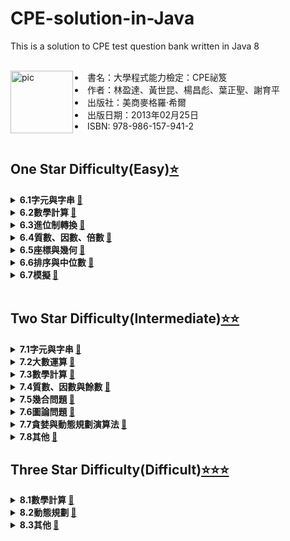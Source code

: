 # CPE-solution-in-Java
This is a solution to CPE test question bank written in Java 8<br/><br/>

<img align="left" alt="pic" width="100px" src="https://cpe.cse.nsysu.edu.tw/doc/CPE_Handbook.jpg" />

<li/>書名：大學程式能力檢定：CPE祕笈 
<li/>作者：林盈達、黃世昆、楊昌彪、葉正聖、謝育平 
<li/>出版社：美商麥格羅‧希爾 
<li/>出版日期：2013年02月25日
<li/>ISBN: 978-986-157-941-2

<br/>
<br/>


## One Star Difficulty(Easy)[⭐️][6.0]

<details>
  <summary><strong>6.1字元與字串 <a href=https://github.com/hankshyu/CPE-solution-in-Java/tree/main/Chapter%206-OneStar(Easy)/6.1字元與字串>🔗</a><strong></summary>
 <ul>
  <li/><a href=https://github.com/hankshyu/CPE-solution-in-Java/blob/main/Chapter%206-OneStar(Easy)/6.1字元與字串/6.1.1%20whatsCryptanalysis(UVA10008).java
>whatsCryptanalysis(UVA10008)</a>
  <li/><a href=https://github.com/hankshyu/CPE-solution-in-Java/blob/main/Chapter%206-OneStar(Easy)/6.1字元與字串/6.1.2%20decodeTheMadMan(UVA10222).java
>decodeTheMadMan(UVA10222)</a>
  <li/><a href=https://github.com/hankshyu/CPE-solution-in-Java/blob/main/Chapter%206-OneStar(Easy)/6.1字元與字串/6.1.3%20SummingDigits(UVA11332).java>SummingDigits(UVA11332)</a>
  <li/><a href=https://github.com/hankshyu/CPE-solution-in-Java/blob/main/Chapter%206-OneStar(Easy)/6.1字元與字串/6.1.4%20commonPernutation(UVA10252).java>commonPernutation(UVA10252)</a>
  <li/><a href=https://github.com/hankshyu/CPE-solution-in-Java/blob/main/Chapter%206-OneStar(Easy)/6.1字元與字串/6.1.5%20rotatingSecntence(UVA490).java>rotatingSecntence(UVA490)</a>
  <li/><a href=https://github.com/hankshyu/CPE-solution-in-Java/blob/main/Chapter%206-OneStar(Easy)/6.1字元與字串/6.1.6%20teXQuotes(UVA272).java
>teXQuotes(UVA272)</a>
 </ul>
</details>
<details>
  <summary><strong>6.2數學計算 <a href=https://github.com/hankshyu/CPE-solution-in-Java/tree/main/Chapter%206-OneStar(Easy)/6.2數學計算>🔗</a><strong></summary>  
   
   <ul>
      <li/><a href=https://github.com/hankshyu/CPE-solution-in-Java/blob/main/Chapter%206-OneStar(Easy)/6.2數學計算/6.2.1%20aDoomsDayAlgorithm(UVA12019).java>aDoomsDayAlgorithm(UVA12019)</a>
      <li/><a href=https://github.com/hankshyu/CPE-solution-in-Java/blob/main/Chapter%206-OneStar(Easy)/6.2數學計算/6.2.2jolleyJumpers(UVA10038).java>jolleyJumpers(UVA10038)</a>
      <li/><a href=https://github.com/hankshyu/CPE-solution-in-Java/blob/main/Chapter%206-OneStar(Easy)/6.2數學計算/6.2.3%20whatIsTheProbability!!(UVA100560).java>whatIsTheProbability!!(UVA100560)</a>
      <li/><a href=https://github.com/hankshyu/CPE-solution-in-Java/blob/main/Chapter%206-OneStar(Easy)/6.2數學計算/6.2.4%20theHotelWithInfiniteRooms(UVA10170).java>theHotelWithInfiniteRooms(UVA10170)</a>
      <li/><a href=https://github.com/hankshyu/CPE-solution-in-Java/blob/main/Chapter%206-OneStar(Easy)/6.2數學計算/6.2.5%20498'%20(UVA10268)%20.java>498' (UVA10268)</a>
      <li/><a href=https://github.com/hankshyu/CPE-solution-in-Java/blob/main/Chapter%206-OneStar(Easy)/6.2數學計算/6.2.6%20OddSum(UVA10783).java
>OddSum(UVA10783)</a>
      <li/><a href=https://github.com/hankshyu/CPE-solution-in-Java/blob/main/Chapter%206-OneStar(Easy)/6.2數學計算/6.2.7%20beatTheSpread(UVA10812).java>beatTheSpread(UVA10812)</a>
      <li/><a href=https://github.com/hankshyu/CPE-solution-in-Java/blob/main/Chapter%206-OneStar(Easy)/6.2數學計算/6.2.8%20symmetricMatrix(UVA11349).java>symmetricMatrix(UVA11349)</a>
      <li/><a href=https://github.com/hankshyu/CPE-solution-in-Java/blob/main/Chapter%206-OneStar(Easy)/6.2數學計算/6.2.9%20squareNumbers(UVA11461).java
>squareNumbers(UVA11461)</a>
      <li/><a href=https://github.com/hankshyu/CPE-solution-in-Java/blob/main/Chapter%206-OneStar(Easy)/6.2數學計算/6.2.10%20b2Sequence(UVA11063).java>b2Sequence(UVA11063)</a>
      <li/><a href=https://github.com/hankshyu/CPE-solution-in-Java/blob/main/Chapter%206-OneStar(Easy)/6.2數學計算/6.2.11%20backToHighSchoolPhysics(UVA10071).java>backToHighSchoolPhysics(UVA10071)</a>
    </ul>
</details>
<details>
  <summary><strong>6.3進位制轉換 <a href=https://github.com/hankshyu/CPE-solution-in-Java/tree/main/Chapter%206-OneStar(Easy)/6.3進位制轉換>🔗</a><strong></summary>
  
 <ul>
  <li/><a href=https://github.com/hankshyu/CPE-solution-in-Java/blob/main/Chapter%206-OneStar(Easy)/6.3進位制轉換/6.3.1%20AnEasyProblem(UVA10093).java>AnEasyProblem(UVA10093)</a>
  <li/><a href=https://github.com/hankshyu/CPE-solution-in-Java/blob/main/Chapter%206-OneStar(Easy)/6.3進位制轉換/6.3.2%20fibonaccimalBase(UVA948).java>fibonaccimalBase(UVA948)</a>
  <li/><a href=https://github.com/hankshyu/CPE-solution-in-Java/blob/main/Chapter%206-OneStar(Easy)/6.3進位制轉換/6.3.3%20funnyEncryptionMethod(UVA10019).java>funnyEncryptionMethod(UVA10019)</a>
  <li/><a href=https://github.com/hankshyu/CPE-solution-in-Java/blob/main/Chapter%206-OneStar(Easy)/6.3進位制轉換/6.3.4%20parity(UVA10931).java
>parity(UVA10931)</a>
  <li/><a href=https://github.com/hankshyu/CPE-solution-in-Java/blob/main/Chapter%206-OneStar(Easy)/6.3進位制轉換/6.3.5%20cheapestBase(UVA11005).java
>cheapestBase(UVA11005)</a>
 </ul>
</details>
<details>
  <summary><strong>6.4質數、因數、倍數 <a href=https://github.com/hankshyu/CPE-solution-in-Java/tree/main/Chapter%206-OneStar(Easy)/6.4質數、因數、倍數>🔗</a><strong></summary>
  
 <ul>
  <li/><a href=https://github.com/hankshyu/CPE-solution-in-Java/blob/main/Chapter%206-OneStar(Easy)/6.4質數、因數、倍數/6.4.1%20hartles(UVA10050).java
>hartles(UVA10050)</a>
  <li/><a href=https://github.com/hankshyu/CPE-solution-in-Java/blob/main/Chapter%206-OneStar(Easy)/6.4質數、因數、倍數/6.4.2%20allYouNeedIsLove(UVA10193).java
>allYouNeedIsLove(UVA10193)</a>
  <li/><a href=https://github.com/hankshyu/CPE-solution-in-Java/blob/main/Chapter%206-OneStar(Easy)/6.4質數、因數、倍數/6.4.3%20divideButNotConquer(UVA10235).java
>divideButNotConquer(UVA10235)</a>
  <li/><a href=https://github.com/hankshyu/CPE-solution-in-Java/blob/main/Chapter%206-OneStar(Easy)/6.4質數、因數、倍數/6.4.4%20SimplyErimp(UVA10235).java
>SimplyErimp(UVA10235)</a>
  <li/><a href=https://github.com/hankshyu/CPE-solution-in-Java/blob/main/Chapter%206-OneStar(Easy)/6.4質數、因數、倍數/6.4.5%202the9s(UVA10922).java>2the9s(UVA10922)</a>
  <li/><a href=https://github.com/hankshyu/CPE-solution-in-Java/blob/main/Chapter%206-OneStar(Easy)/6.4質數、因數、倍數/6.4.6%20gcd(UVA114717).java
>gcd(UVA114717)</a>
 </ul>
</details>
<details>
  <summary><strong>6.5座標與幾何 <a href=https://github.com/hankshyu/CPE-solution-in-Java/tree/main/Chapter%206-OneStar(Easy)/6.5座標與幾何>🔗</a><strong></summary>
  <ul>
  <li/><a href=https://github.com/hankshyu/CPE-solution-in-Java/blob/main/Chapter%206-OneStar(Easy)/6.5座標與幾何/6.5.1%20largestSquare(UVA10908).java>largestSquare(UVA10908)</a>
  <li/><a href=https://github.com/hankshyu/CPE-solution-in-Java/blob/main/Chapter%206-OneStar(Easy)/6.5座標與幾何/6.5.2%20satellites(UVA10221).java
>satellites(UVA10221)</a>
  <li/><a href=[https://github.com/hankshyu/CPE-solution-in-Java/blob/main/Chapter%206-OneStar(Easy)/6.5座標與幾何/6.5.3%20canYouSolveIt%3F(UVA10642).java>canYouSolveIt?(UVA10642)</a>
  <li/><a href=https://github.com/hankshyu/CPE-solution-in-Java/blob/main/Chapter%206-OneStar(Easy)/6.5座標與幾何/6.5.4%20fourthPoint!!(UVA10242).java
>fourthPoint!!(UVA10242)</a>
  </ul>
</details>
<details>
  <summary><strong>6.6排序與中位數 <a href=https://github.com/hankshyu/CPE-solution-in-Java/tree/main/Chapter%206-OneStar(Easy)/6.6排序與中位數>🔗</a><strong></summary>
  
  <ul>
  <li/><a href=https://github.com/hankshyu/CPE-solution-in-Java/blob/main/Chapter%206-OneStar(Easy)/6.6排序與中位數/6.6.1%20aMidSummerNightsDream(UVA10057).java>aMidSummerNightsDream(UVA10057)</a>
  <li/><a href=https://github.com/hankshyu/CPE-solution-in-Java/blob/main/Chapter%206-OneStar(Easy)/6.6排序與中位數/6.6.2%20tellMeTheFrequencies(UVA10062).java>tellMeTheFrequencies(UVA10062)</a>
  <li/><a href=https://github.com/hankshyu/CPE-solution-in-Java/blob/main/Chapter%206-OneStar(Easy)/6.6排序與中位數/6.6.3%20trainSwapping(UVA299).java
>trainSwapping(UVA299)</a>
  <li/><a href=https://github.com/hankshyu/CPE-solution-in-Java/blob/main/Chapter%206-OneStar(Easy)/6.6排序與中位數/6.6.4%20HardwoodSpecies(UVA10226).java>hardwoodSpecies(UVA10226)</a>
  </ul>
</details>
<details>
  <summary><strong>6.7模擬 <a href=https://github.com/hankshyu/CPE-solution-in-Java/tree/main/Chapter%206-OneStar(Easy)/6.7模擬>🔗</a><strong></summary>
  
 <ul>
  <li/><a href=https://github.com/hankshyu/CPE-solution-in-Java/blob/main/Chapter%206-OneStar(Easy)/6.7模擬/6.7.1%20minesweeper(UVA10189).java>minesweeper(UVA10189)</a>
  <li/><a href=https://github.com/hankshyu/CPE-solution-in-Java/blob/main/Chapter%206-OneStar(Easy)/6.7模擬/6.7.2%20dieGame(UVA10409).java
>dieGame(UVA10409)</a>
  <li/><a href=https://github.com/hankshyu/CPE-solution-in-Java/blob/main/Chapter%206-OneStar(Easy)/6.7模擬/6.7.3%20ebAltoSaxophonePlayer(UVA10415).java>ebAltoSaxophonePlayer(UVA10415)</a>
  <li/><a href=https://github.com/hankshyu/CPE-solution-in-Java/blob/main/Chapter%206-OneStar(Easy)/6.7模擬/6.7.4%20mutantFlatWorldWarrior(UVA118).java>mutantFlatWorldWarrior(UVA118)</a>
  <li/><a href=https://github.com/hankshyu/CPE-solution-in-Java/blob/main/Chapter%206-OneStar(Easy)/6.7模擬/6.7.5%20Cola(UVA11150).java
>Cola(UVA11150)</a>
  </ul>
</details>

[6.0]:https://github.com/hankshyu/CPE-solution-in-Java/tree/main/Chapter%206-OneStar(Easy)
[6.1]:https://github.com/hankshyu/CPE-solution-in-Java/tree/main/Chapter%206-OneStar(Easy)/6.1字元與字串
[6.2]:https://github.com/hankshyu/CPE-solution-in-Java/tree/main/Chapter%206-OneStar(Easy)/6.2數學計算
[6.3]:https://github.com/hankshyu/CPE-solution-in-Java/tree/main/Chapter%206-OneStar(Easy)/6.3進位制轉換
[6.4]:https://github.com/hankshyu/CPE-solution-in-Java/tree/main/Chapter%206-OneStar(Easy)/6.4質數、因數、倍數
[6.5]:https://github.com/hankshyu/CPE-solution-in-Java/tree/main/Chapter%206-OneStar(Easy)/6.5座標與幾何
[6.6]:https://github.com/hankshyu/CPE-solution-in-Java/tree/main/Chapter%206-OneStar(Easy)/6.6排序與中位數
[6.7]:https://github.com/hankshyu/CPE-solution-in-Java/tree/main/Chapter%206-OneStar(Easy)/6.7模擬

[6.1.1]:https://github.com/hankshyu/CPE-solution-in-Java/blob/main/Chapter%206-OneStar(Easy)/6.1字元與字串/6.1.1%20whatsCryptanalysis(UVA10008).java
[6.1.2]:https://github.com/hankshyu/CPE-solution-in-Java/blob/main/Chapter%206-OneStar(Easy)/6.1字元與字串/6.1.2%20decodeTheMadMan(UVA10222).java
[6.1.3]:https://github.com/hankshyu/CPE-solution-in-Java/blob/main/Chapter%206-OneStar(Easy)/6.1字元與字串/6.1.3%20SummingDigits(UVA11332).java
[6.1.4]:https://github.com/hankshyu/CPE-solution-in-Java/blob/main/Chapter%206-OneStar(Easy)/6.1字元與字串/6.1.4%20commonPernutation(UVA10252).java
[6.1.5]:https://github.com/hankshyu/CPE-solution-in-Java/blob/main/Chapter%206-OneStar(Easy)/6.1字元與字串/6.1.5%20rotatingSecntence(UVA490).java
[6.1.6]:https://github.com/hankshyu/CPE-solution-in-Java/blob/main/Chapter%206-OneStar(Easy)/6.1字元與字串/6.1.6%20teXQuotes(UVA272).java

[6.2.1]:https://github.com/hankshyu/CPE-solution-in-Java/blob/main/Chapter%206-OneStar(Easy)/6.2數學計算/6.2.1%20aDoomsDayAlgorithm(UVA12019).java
[6.2.2]:https://github.com/hankshyu/CPE-solution-in-Java/blob/main/Chapter%206-OneStar(Easy)/6.2數學計算/6.2.2jolleyJumpers(UVA10038).java
[6.2.3]:https://github.com/hankshyu/CPE-solution-in-Java/blob/main/Chapter%206-OneStar(Easy)/6.2數學計算/6.2.3%20whatIsTheProbability!!(UVA100560).java
[6.2.4]:https://github.com/hankshyu/CPE-solution-in-Java/blob/main/Chapter%206-OneStar(Easy)/6.2數學計算/6.2.4%20theHotelWithInfiniteRooms(UVA10170).java
[6.2.5]:https://github.com/hankshyu/CPE-solution-in-Java/blob/main/Chapter%206-OneStar(Easy)/6.2數學計算/6.2.5%20498'%20(UVA10268)%20.java
[6.2.6]:https://github.com/hankshyu/CPE-solution-in-Java/blob/main/Chapter%206-OneStar(Easy)/6.2數學計算/6.2.6%20OddSum(UVA10783).java
[6.2.7]:https://github.com/hankshyu/CPE-solution-in-Java/blob/main/Chapter%206-OneStar(Easy)/6.2數學計算/6.2.7%20beatTheSpread(UVA10812).java
[6.2.8]:https://github.com/hankshyu/CPE-solution-in-Java/blob/main/Chapter%206-OneStar(Easy)/6.2數學計算/6.2.8%20symmetricMatrix(UVA11349).java
[6.2.9]:https://github.com/hankshyu/CPE-solution-in-Java/blob/main/Chapter%206-OneStar(Easy)/6.2數學計算/6.2.9%20squareNumbers(UVA11461).java
[6.2.10]:https://github.com/hankshyu/CPE-solution-in-Java/blob/main/Chapter%206-OneStar(Easy)/6.2數學計算/6.2.10%20b2Sequence(UVA11063).java
[6.2.11]:https://github.com/hankshyu/CPE-solution-in-Java/blob/main/Chapter%206-OneStar(Easy)/6.2數學計算/6.2.11%20backToHighSchoolPhysics(UVA10071).java

[6.3.1]:https://github.com/hankshyu/CPE-solution-in-Java/blob/main/Chapter%206-OneStar(Easy)/6.3進位制轉換/6.3.1%20AnEasyProblem(UVA10093).java
[6.3.2]:https://github.com/hankshyu/CPE-solution-in-Java/blob/main/Chapter%206-OneStar(Easy)/6.3進位制轉換/6.3.2%20fibonaccimalBase(UVA948).java
[6.3.3]:https://github.com/hankshyu/CPE-solution-in-Java/blob/main/Chapter%206-OneStar(Easy)/6.3進位制轉換/6.3.3%20funnyEncryptionMethod(UVA10019).java
[6.3.4]:https://github.com/hankshyu/CPE-solution-in-Java/blob/main/Chapter%206-OneStar(Easy)/6.3進位制轉換/6.3.4%20parity(UVA10931).java
[6.3.5]:https://github.com/hankshyu/CPE-solution-in-Java/blob/main/Chapter%206-OneStar(Easy)/6.3進位制轉換/6.3.5%20cheapestBase(UVA11005).java

[6.4.1]:https://github.com/hankshyu/CPE-solution-in-Java/blob/main/Chapter%206-OneStar(Easy)/6.4質數、因數、倍數/6.4.1%20hartles(UVA10050).java
[6.4.2]:https://github.com/hankshyu/CPE-solution-in-Java/blob/main/Chapter%206-OneStar(Easy)/6.4質數、因數、倍數/6.4.2%20allYouNeedIsLove(UVA10193).java
[6.4.3]:https://github.com/hankshyu/CPE-solution-in-Java/blob/main/Chapter%206-OneStar(Easy)/6.4質數、因數、倍數/6.4.3%20divideButNotConquer(UVA10235).java
[6.4.4]:https://github.com/hankshyu/CPE-solution-in-Java/blob/main/Chapter%206-OneStar(Easy)/6.4質數、因數、倍數/6.4.4%20SimplyErimp(UVA10235).java
[6.4.5]:https://github.com/hankshyu/CPE-solution-in-Java/blob/main/Chapter%206-OneStar(Easy)/6.4質數、因數、倍數/6.4.5%202the9s(UVA10922).java
[6.4.6]:https://github.com/hankshyu/CPE-solution-in-Java/blob/main/Chapter%206-OneStar(Easy)/6.4質數、因數、倍數/6.4.6%20gcd(UVA114717).java

[6.5.1]:https://github.com/hankshyu/CPE-solution-in-Java/blob/main/Chapter%206-OneStar(Easy)/6.5座標與幾何/6.5.1%20largestSquare(UVA10908).java
[6.5.2]:https://github.com/hankshyu/CPE-solution-in-Java/blob/main/Chapter%206-OneStar(Easy)/6.5座標與幾何/6.5.2%20satellites(UVA10221).java
[6.5.3]:https://github.com/hankshyu/CPE-solution-in-Java/blob/main/Chapter%206-OneStar(Easy)/6.5座標與幾何/6.5.3%20canYouSolveIt%3F(UVA10642).java
[6.5.4]:https://github.com/hankshyu/CPE-solution-in-Java/blob/main/Chapter%206-OneStar(Easy)/6.5座標與幾何/6.5.4%20fourthPoint!!(UVA10242).java

[6.6.1]:https://github.com/hankshyu/CPE-solution-in-Java/blob/main/Chapter%206-OneStar(Easy)/6.6排序與中位數/6.6.1%20aMidSummerNightsDream(UVA10057).java
[6.6.2]:https://github.com/hankshyu/CPE-solution-in-Java/blob/main/Chapter%206-OneStar(Easy)/6.6排序與中位數/6.6.2%20tellMeTheFrequencies(UVA10062).java
[6.6.3]:https://github.com/hankshyu/CPE-solution-in-Java/blob/main/Chapter%206-OneStar(Easy)/6.6排序與中位數/6.6.3%20trainSwapping(UVA299).java
[6.6.4]:https://github.com/hankshyu/CPE-solution-in-Java/blob/main/Chapter%206-OneStar(Easy)/6.6排序與中位數/6.6.4%20HardwoodSpecies(UVA10226).java

[6.7.1]:https://github.com/hankshyu/CPE-solution-in-Java/blob/main/Chapter%206-OneStar(Easy)/6.7模擬/6.7.1%20minesweeper(UVA10189).java
[6.7.2]:https://github.com/hankshyu/CPE-solution-in-Java/blob/main/Chapter%206-OneStar(Easy)/6.7模擬/6.7.2%20dieGame(UVA10409).java
[6.7.3]:https://github.com/hankshyu/CPE-solution-in-Java/blob/main/Chapter%206-OneStar(Easy)/6.7模擬/6.7.3%20ebAltoSaxophonePlayer(UVA10415).java
[6.7.4]:https://github.com/hankshyu/CPE-solution-in-Java/blob/main/Chapter%206-OneStar(Easy)/6.7模擬/6.7.4%20mutantFlatWorldWarrior(UVA118).java
[6.7.5]:https://github.com/hankshyu/CPE-solution-in-Java/blob/main/Chapter%206-OneStar(Easy)/6.7模擬/6.7.5%20Cola(UVA11150).java

<br/>

## Two Star Difficulty(Intermediate)[⭐️⭐️][7.0]
<details>
  <summary><strong>7.1字元與字串 <a href=https://github.com/hankshyu/CPE-solution-in-Java/tree/main/Chapter%207-TwoStar(Intermediate)/7.1字元與字串>🔗</a><strong></summary>
  
  <ul>
  <li/><a href=https://github.com/hankshyu/CPE-solution-in-Java/blob/main/Chapter%207-TwoStar(Intermediate)/7.1字元與字串/7.1.1%20powerString(UVA10295).java>7.1.1 powerString(UVA10295)</a>
  <li/><a href=https://github.com/hankshyu/CPE-solution-in-Java/blob/main/Chapter%207-TwoStar(Intermediate)/7.1字元與字串/7.1.2%20allInAll(UVA10340).java>7.1.2 allInAll(UVA10340)</a>
  <li/><a href=https://github.com/hankshyu/CPE-solution-in-Java/blob/main/Chapter%207-TwoStar(Intermediate)/7.1字元與字串/7.1.4%20hayPoints(UVA10295).java>7.1.4 hayPoints(UVA10295)</a>
  <li/><a href=https://github.com/hankshyu/CPE-solution-in-Java/blob/main/Chapter%207-TwoStar(Intermediate)/7.1字元與字串/7.1.5%20automatedJudgeScript(UVA10188).java>7.1.5 automatedJudgeScript(UVA10188)</a>
  </ul>
</details>
<details>
  <summary><strong>7.2大數運算 <a href=https://github.com/hankshyu/CPE-solution-in-Java/tree/main/Chapter%207-TwoStar(Intermediate)/7.2大數運算
>🔗</a><strong></summary>
  
  <ul>
  <li/><a href=https://github.com/hankshyu/CPE-solution-in-Java/blob/main/Chapter%207-TwoStar(Intermediate)/7.2大數運算/7.2.1%20superLongSum(UVA10013).java>superLongSum(UVA10013)</a>
  <li/><a href=https://github.com/hankshyu/CPE-solution-in-Java/blob/main/Chapter%207-TwoStar(Intermediate)/7.2大數運算/7.2.2%20product(UVA10106).java
>product(UVA10106)</a>
  <li/><a href=https://github.com/hankshyu/CPE-solution-in-Java/blob/main/Chapter%207-TwoStar(Intermediate)/7.2大數運算/7.2.3%20iLoveBigNumbers(UVA10220).java>iLoveBigNumbers(UVA10220)</a>
  <li/><a href=https://github.com/hankshyu/CPE-solution-in-Java/blob/main/Chapter%207-TwoStar(Intermediate)/7.2大數運算/7.2.4%20fibonacciFreeze(UVA495).java>fibonacciFreeze(UVA495)</a>
  <li/><a href=https://github.com/hankshyu/CPE-solution-in-Java/blob/main/Chapter%207-TwoStar(Intermediate)/7.2大數運算/7.2.5%20krakovia(UVA10925).java
>krakovia(UVA10925)</a>
  <li/><a href=https://github.com/hankshyu/CPE-solution-in-Java/blob/main/Chapter%207-TwoStar(Intermediate)/7.2大數運算/7.2.6%20oceanDeepMakeitShallow!!(UVA10076).java
>oceanDeepMakeitShallow!!(UVA10076)</a>
  </ul>
</details>
<details>
  <summary><strong>7.3數學計算 <a href=https://github.com/hankshyu/CPE-solution-in-Java/tree/main/Chapter%207-TwoStar(Intermediate)/7.3數學計算>🔗</a><strong></summary>
  
  <ul>
  <li/><a href=https://github.com/hankshyu/CPE-solution-in-Java/blob/main/Chapter%207-TwoStar(Intermediate)/7.3數學計算/7.3.1%20quirksomeSquare(UVA256).java
>quirksomeSquare(UVA256)</a>
  <li/><a href=https://github.com/hankshyu/CPE-solution-in-Java/blob/main/Chapter%207-TwoStar(Intermediate)/7.3數學計算/7.3.2%20necklace(UVA11001).java>necklace(UVA11001)</a>
  <li/><a href=https://github.com/hankshyu/CPE-solution-in-Java/blob/main/Chapter%207-TwoStar(Intermediate)/7.3數學計算/7.3.3%20theLargest:SmallestBox(UVA10215).java>theLargest/SmallestBox(UVA10215)</a>
  <li/><a href=https://github.com/hankshyu/CPE-solution-in-Java/blob/main/Chapter%207-TwoStar(Intermediate)/7.3數學計算/7.3.4%20theTrip(UVA10137).java>theTrip(UVA10137)</a>
  </ul>
</details>
<details>
  <summary><strong>7.4質數、因數與餘數 <a href=https://github.com/hankshyu/CPE-solution-in-Java/tree/main/Chapter%207-TwoStar(Intermediate)/7.4質數、因數與餘數>🔗</a><strong></summary>
  
  <ul>
  <li/><a href=https://github.com/hankshyu/CPE-solution-in-Java/blob/main/Chapter%207-TwoStar(Intermediate)/7.4質數、因數與餘數/7.4.1%20ones(UVA10127).java
>ones(UVA10127)</a>
  <li/><a href=https://github.com/hankshyu/CPE-solution-in-Java/blob/main/Chapter%207-TwoStar(Intermediate)/7.4質數、因數與餘數/7.4.2%20deadFraction(UVA10555).java>deadFraction(UVA10555)</a>
  <li/><a href=https://github.com/hankshyu/CPE-solution-in-Java/blob/main/Chapter%207-TwoStar(Intermediate)/7.4質數、因數與餘數/7.4.3%20simpleDivision(UVA10407).java>simpleDivision(UVA10407)</a>
  <li/><a href=https://github.com/hankshyu/CPE-solution-in-Java/blob/main/Chapter%207-TwoStar(Intermediate)/7.4質數、因數與餘數/7.4.5%20ProblemA-primeDistance(UVA10140).java>ProblemA-primeDistance(UVA10140)</a>
  <li/><a href=https://github.com/hankshyu/CPE-solution-in-Java/blob/main/Chapter%207-TwoStar(Intermediate)/7.4質數、因數與餘數/7.4.6%20primetime(UVA10200).java>primetime(UVA10200)</a>
  <li/><a href=https://github.com/hankshyu/CPE-solution-in-Java/blob/main/Chapter%207-TwoStar(Intermediate)/7.4質數、因數與餘數/7.4.7%20smithNumber(UVA10042).java>smithNumber(UVA10042)</a>
  <li/><a href=https://github.com/hankshyu/CPE-solution-in-Java/blob/main/Chapter%207-TwoStar(Intermediate)/7.4質數、因數與餘數/7.4.8%20productofdigits(UVA993).java>productofdigits(UVA993)</a>
  </ul>
 this is hidden!
</details>
<details>
  <summary><strong>7.5幾合問題 <a href=https://github.com/hankshyu/CPE-solution-in-Java/tree/main/Chapter%207-TwoStar(Intermediate)/7.5幾合問題>🔗</a><strong></summary>
  
  <ul>
  <li/><a href=https://github.com/hankshyu/CPE-solution-in-Java/blob/main/Chapter%207-TwoStar(Intermediate)/7.5幾合問題/7.5.1%20birthdayCake(UVA10167).java
>birthdayCake(UVA10167)</a>
  <li/><a href=https://github.com/hankshyu/CPE-solution-in-Java/blob/main/Chapter%207-TwoStar(Intermediate)/7.5幾合問題/7.5.2%20isThisIntegration(UVA10209).java>isThisIntegration(UVA10209)</a>
  </ul>
</details>
<details>
  <summary><strong>7.6圖論問題 <a href=https://github.com/hankshyu/CPE-solution-in-Java/tree/main/Chapter%207-TwoStar(Intermediate)/7.6圖論問題>🔗</a><strong></summary>
  
  <ul>
  <li/><a href=https://github.com/hankshyu/CPE-solution-in-Java/blob/main/Chapter%207-TwoStar(Intermediate)/7.6圖論問題/7.6.1%20oilDepositsOriginal(UVA572).java
>oilDepositsOriginal(UVA572)</a>
  <li/><a href=https://github.com/hankshyu/CPE-solution-in-Java/blob/main/Chapter%207-TwoStar(Intermediate)/7.6圖論問題/7.6.2%20allRoadsLeadWhere(UVA10009).java
>allRoadsLeadWhere(UVA10009)</a>
  <li/><a href=https://github.com/hankshyu/CPE-solution-in-Java/blob/main/Chapter%207-TwoStar(Intermediate)/7.6圖論問題/7.6.3bicoloringOriginal(UVA10004).java>bicoloringOriginal(UVA10004)</a>
  </ul>
</details>
<details>
  <summary><strong>7.7貪婪與動態規劃演算法 <a href=https://github.com/hankshyu/CPE-solution-in-Java/tree/main/Chapter%207-TwoStar(Intermediate)/7.7貪婪與動態規劃演算法>🔗</a><strong></summary>
  
  <ul>
  <li/><a href=https://github.com/hankshyu/CPE-solution-in-Java/blob/main/Chapter%207-TwoStar(Intermediate)/7.7貪婪與動態規劃演算法/7.7.1%20minimalCoverage(UvA10020).java
>7.7.1 minimalCoverage(UvA10020)</a>
  <li/><a href=https://github.com/hankshyu/CPE-solution-in-Java/blob/main/Chapter%207-TwoStar(Intermediate)/7.7貪婪與動態規劃演算法/7.7.2%20ants(UVA10714).java
>7.7.2 ants(UVA10714)</a>
  <li/><a href=https://github.com/hankshyu/CPE-solution-in-Java/blob/main/Chapter%207-TwoStar(Intermediate)/7.7貪婪與動態規劃演算法/7.7.3%20brickWallPattern(UVA900).java>7.7.3 brickWallPattern(UVA900)</a>
  </ul>
</details>
<details>
  <summary><strong>7.8其他 <a href=https://github.com/hankshyu/CPE-solution-in-Java/tree/main/Chapter%207-TwoStar(Intermediate)/7.8其他>🔗</a><strong></summary>
  
  <ul>
  <li/><a href=https://github.com/hankshyu/CPE-solution-in-Java/blob/main/Chapter%207-TwoStar(Intermediate)/7.8其他/7.8.1%20conformity(UVA11286).java>7.8.1 conformity(UVA11286)</a>
  <li/><a href=https://github.com/hankshyu/CPE-solution-in-Java/blob/main/Chapter%207-TwoStar(Intermediate)/7.8其他/7.8.2%20Problem%20E%20simpleAddtion(UVA10994).java>7.8.2 Problem E simpleAddtion(UVA10994)</a>
  <li/><a href=https://github.com/hankshyu/CPE-solution-in-Java/blob/main/Chapter%207-TwoStar(Intermediate)/7.8其他/7.8.3%20powerCrisis(UVA151).java
>7.8.3 powerCrisis(UVA151)</a>
  </ul>
</details>

[7.0]:https://github.com/hankshyu/CPE-solution-in-Java/tree/main/Chapter%207-TwoStar(Intermediate)
[7.1]:https://github.com/hankshyu/CPE-solution-in-Java/tree/main/Chapter%207-TwoStar(Intermediate)/7.1字元與字串
[7.2]:https://github.com/hankshyu/CPE-solution-in-Java/tree/main/Chapter%207-TwoStar(Intermediate)/7.2大數運算
[7.3]:https://github.com/hankshyu/CPE-solution-in-Java/tree/main/Chapter%207-TwoStar(Intermediate)/7.3數學計算
[7.4]:https://github.com/hankshyu/CPE-solution-in-Java/tree/main/Chapter%207-TwoStar(Intermediate)/7.4質數、因數與餘數
[7.5]:https://github.com/hankshyu/CPE-solution-in-Java/tree/main/Chapter%207-TwoStar(Intermediate)/7.5幾合問題
[7.6]:https://github.com/hankshyu/CPE-solution-in-Java/tree/main/Chapter%207-TwoStar(Intermediate)/7.6圖論問題
[7.7]:https://github.com/hankshyu/CPE-solution-in-Java/tree/main/Chapter%207-TwoStar(Intermediate)/7.7貪婪與動態規劃演算法
[7.8]:https://github.com/hankshyu/CPE-solution-in-Java/tree/main/Chapter%207-TwoStar(Intermediate)/7.8其他

[7.1.1]:https://github.com/hankshyu/CPE-solution-in-Java/blob/main/Chapter%207-TwoStar(Intermediate)/7.1字元與字串/7.1.1%20powerString(UVA10295).java
[7.1.2]:https://github.com/hankshyu/CPE-solution-in-Java/blob/main/Chapter%207-TwoStar(Intermediate)/7.1字元與字串/7.1.2%20allInAll(UVA10340).java
[7.1.3]:
[7.1.4]:https://github.com/hankshyu/CPE-solution-in-Java/blob/main/Chapter%207-TwoStar(Intermediate)/7.1字元與字串/7.1.4%20hayPoints(UVA10295).java
[7.1.5]:https://github.com/hankshyu/CPE-solution-in-Java/blob/main/Chapter%207-TwoStar(Intermediate)/7.1字元與字串/7.1.5%20automatedJudgeScript(UVA10188).java

[7.2.1]:https://github.com/hankshyu/CPE-solution-in-Java/blob/main/Chapter%207-TwoStar(Intermediate)/7.2大數運算/7.2.1%20superLongSum(UVA10013).java
[7.2.2]:https://github.com/hankshyu/CPE-solution-in-Java/blob/main/Chapter%207-TwoStar(Intermediate)/7.2大數運算/7.2.2%20product(UVA10106).java
[7.2.3]:https://github.com/hankshyu/CPE-solution-in-Java/blob/main/Chapter%207-TwoStar(Intermediate)/7.2大數運算/7.2.3%20iLoveBigNumbers(UVA10220).java
[7.2.4]:https://github.com/hankshyu/CPE-solution-in-Java/blob/main/Chapter%207-TwoStar(Intermediate)/7.2大數運算/7.2.4%20fibonacciFreeze(UVA495).java
[7.2.5]:https://github.com/hankshyu/CPE-solution-in-Java/blob/main/Chapter%207-TwoStar(Intermediate)/7.2大數運算/7.2.5%20krakovia(UVA10925).java
[7.2.6]:https://github.com/hankshyu/CPE-solution-in-Java/blob/main/Chapter%207-TwoStar(Intermediate)/7.2大數運算/7.2.6%20oceanDeepMakeitShallow!!(UVA10076).java

[7.3.1]:https://github.com/hankshyu/CPE-solution-in-Java/blob/main/Chapter%207-TwoStar(Intermediate)/7.3數學計算/7.3.1%20quirksomeSquare(UVA256).java
[7.3.2]:https://github.com/hankshyu/CPE-solution-in-Java/blob/main/Chapter%207-TwoStar(Intermediate)/7.3數學計算/7.3.2%20necklace(UVA11001).java
[7.3.3]:https://github.com/hankshyu/CPE-solution-in-Java/blob/main/Chapter%207-TwoStar(Intermediate)/7.3數學計算/7.3.3%20theLargest:SmallestBox(UVA10215).java
[7.3.4]:https://github.com/hankshyu/CPE-solution-in-Java/blob/main/Chapter%207-TwoStar(Intermediate)/7.3數學計算/7.3.4%20theTrip(UVA10137).java

[7.4.1]:https://github.com/hankshyu/CPE-solution-in-Java/blob/main/Chapter%207-TwoStar(Intermediate)/7.4質數、因數與餘數/7.4.1%20ones(UVA10127).java
[7.4.2]:https://github.com/hankshyu/CPE-solution-in-Java/blob/main/Chapter%207-TwoStar(Intermediate)/7.4質數、因數與餘數/7.4.2%20deadFraction(UVA10555).java
[7.4.3]:https://github.com/hankshyu/CPE-solution-in-Java/blob/main/Chapter%207-TwoStar(Intermediate)/7.4質數、因數與餘數/7.4.3%20simpleDivision(UVA10407).java
[7.4.4]:
[7.4.5]:https://github.com/hankshyu/CPE-solution-in-Java/blob/main/Chapter%207-TwoStar(Intermediate)/7.4質數、因數與餘數/7.4.5%20ProblemA-primeDistance(UVA10140).java
[7.4.6]:https://github.com/hankshyu/CPE-solution-in-Java/blob/main/Chapter%207-TwoStar(Intermediate)/7.4質數、因數與餘數/7.4.6%20primetime(UVA10200).java
[7.4.7]:https://github.com/hankshyu/CPE-solution-in-Java/blob/main/Chapter%207-TwoStar(Intermediate)/7.4質數、因數與餘數/7.4.7%20smithNumber(UVA10042).java
[7.4.8]:https://github.com/hankshyu/CPE-solution-in-Java/blob/main/Chapter%207-TwoStar(Intermediate)/7.4質數、因數與餘數/7.4.8%20productofdigits(UVA993).java

[7.5.1]:https://github.com/hankshyu/CPE-solution-in-Java/blob/main/Chapter%207-TwoStar(Intermediate)/7.5幾合問題/7.5.1%20birthdayCake(UVA10167).java
[7.5.2]:https://github.com/hankshyu/CPE-solution-in-Java/blob/main/Chapter%207-TwoStar(Intermediate)/7.5幾合問題/7.5.2%20isThisIntegration(UVA10209).java

[7.6.1]:https://github.com/hankshyu/CPE-solution-in-Java/blob/main/Chapter%207-TwoStar(Intermediate)/7.6圖論問題/7.6.1%20oilDepositsOriginal(UVA572).java
[7.6.2]:https://github.com/hankshyu/CPE-solution-in-Java/blob/main/Chapter%207-TwoStar(Intermediate)/7.6圖論問題/7.6.2%20allRoadsLeadWhere(UVA10009).java
[7.6.3]:https://github.com/hankshyu/CPE-solution-in-Java/blob/main/Chapter%207-TwoStar(Intermediate)/7.6圖論問題/7.6.3bicoloringOriginal(UVA10004).java

[7.7.1]:https://github.com/hankshyu/CPE-solution-in-Java/blob/main/Chapter%207-TwoStar(Intermediate)/7.7貪婪與動態規劃演算法/7.7.1%20minimalCoverage(UvA10020).java
[7.7.2]:https://github.com/hankshyu/CPE-solution-in-Java/blob/main/Chapter%207-TwoStar(Intermediate)/7.7貪婪與動態規劃演算法/7.7.2%20ants(UVA10714).java
[7.7.3]:https://github.com/hankshyu/CPE-solution-in-Java/blob/main/Chapter%207-TwoStar(Intermediate)/7.7貪婪與動態規劃演算法/7.7.3%20brickWallPattern(UVA900).java

[7.8.1]:https://github.com/hankshyu/CPE-solution-in-Java/blob/main/Chapter%207-TwoStar(Intermediate)/7.8其他/7.8.1%20conformity(UVA11286).java
[7.8.2]:https://github.com/hankshyu/CPE-solution-in-Java/blob/main/Chapter%207-TwoStar(Intermediate)/7.8其他/7.8.2%20Problem%20E%20simpleAddtion(UVA10994).java
[7.8.3]:https://github.com/hankshyu/CPE-solution-in-Java/blob/main/Chapter%207-TwoStar(Intermediate)/7.8其他/7.8.3%20powerCrisis(UVA151).java




## Three Star Difficulty(Difficult)[⭐️⭐️⭐️][8.0]
<details>
  <summary><strong>8.1數學計算 <a href=https://github.com/hankshyu/CPE-solution-in-Java/tree/main/Chapter%208-ThreeStar(Difficult)/8.1數學計算>🔗</a><strong></summary>
  
  <ul>
  <li/><a href=https://github.com/hankshyu/CPE-solution-in-Java/blob/main/Chapter%208-ThreeStar(Difficult)/8.1數學計算/8.1.1%20%7Bsum%2B%3Di%2B%2B%7D%20ToReachN(UVA10290).java>8.1.1 {sum+=i++} ToReachN(UVA10290)</a>
  <li/><a href=https://github.com/hankshyu/CPE-solution-in-Java/blob/main/Chapter%208-ThreeStar(Difficult)/8.1數學計算/8.1.2%20lastDigits(UVA10162).java
>8.1.2 lastDigits(UVA10162)</a>
  </ul>
</details>
<details>
  <summary><strong>8.2動態規劃 <a href=https://github.com/hankshyu/CPE-solution-in-Java/tree/main/Chapter%208-ThreeStar(Difficult)/8.2動態規劃>🔗</a><strong></summary>
  
  <ul>
  <li/><a href=https://github.com/hankshyu/CPE-solution-in-Java/blob/main/Chapter%208-ThreeStar(Difficult)/8.2動態規劃/8.2.1%20Qusetion%201%20-%20isBiggerSmarter%3F(UVA10131).java
>8.2.1 Qusetion 1 - isBiggerSmarter?(UVA10131)</a>
  <li/><a href=https://github.com/hankshyu/CPE-solution-in-Java/blob/main/Chapter%208-ThreeStar(Difficult)/8.2動態規劃/8.2.2%20divisibility(UVA10036).java
>8.2.2 divisibility(UVA10036)</a>
  <li/><a href=https://github.com/hankshyu/CPE-solution-in-Java/blob/main/Chapter%208-ThreeStar(Difficult)/8.2動態規劃/8.2.3%20dollars(UVA147).java
>8.2.3 dollars(UVA147)</a>
  <li/><a href=https://github.com/hankshyu/CPE-solution-in-Java/blob/main/Chapter%208-ThreeStar(Difficult)/8.2動態規劃/8.2.4%20safesalutaion(UVA991).java>8.2.4 safesalutaion(UVA991)</a>
  </ul>
</details>
<details>
  <summary><strong>8.3其他 <a href=https://github.com/hankshyu/CPE-solution-in-Java/tree/main/Chapter%208-ThreeStar(Difficult)/8.3其他>🔗</a><strong></summary>
  
 currently empty
</details>

[8.0]:https://github.com/hankshyu/CPE-solution-in-Java/tree/main/Chapter%208-ThreeStar(Difficult)
[8.1]:https://github.com/hankshyu/CPE-solution-in-Java/tree/main/Chapter%208-ThreeStar(Difficult)/8.1數學計算
[8.2]:https://github.com/hankshyu/CPE-solution-in-Java/tree/main/Chapter%208-ThreeStar(Difficult)/8.2動態規劃
[8.3]:https://github.com/hankshyu/CPE-solution-in-Java/tree/main/Chapter%208-ThreeStar(Difficult)/8.3其他

[8.1.1]:https://github.com/hankshyu/CPE-solution-in-Java/blob/main/Chapter%208-ThreeStar(Difficult)/8.1數學計算/8.1.1%20%7Bsum%2B%3Di%2B%2B%7D%20ToReachN(UVA10290).java
[8.1.2]:https://github.com/hankshyu/CPE-solution-in-Java/blob/main/Chapter%208-ThreeStar(Difficult)/8.1數學計算/8.1.2%20lastDigits(UVA10162).java
[8.1.3]:empty

[8.2.1]:https://github.com/hankshyu/CPE-solution-in-Java/blob/main/Chapter%208-ThreeStar(Difficult)/8.2動態規劃/8.2.1%20Qusetion%201%20-%20isBiggerSmarter%3F(UVA10131).java
[8.2.2]:https://github.com/hankshyu/CPE-solution-in-Java/blob/main/Chapter%208-ThreeStar(Difficult)/8.2動態規劃/8.2.2%20divisibility(UVA10036).java
[8.2.3]:https://github.com/hankshyu/CPE-solution-in-Java/blob/main/Chapter%208-ThreeStar(Difficult)/8.2動態規劃/8.2.3%20dollars(UVA147).java
[8.2.4]:https://github.com/hankshyu/CPE-solution-in-Java/blob/main/Chapter%208-ThreeStar(Difficult)/8.2動態規劃/8.2.4%20safesalutaion(UVA991).java

[8.3.1]:empty
[8.3.2]:empty
[8.3.3]:empty

